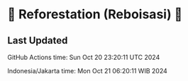 
# 🌳 Reforestation (Reboisasi) 🌲

## Last Updated

GitHub Actions time: Sun Oct 20 23:20:11 UTC 2024

Indonesia/Jakarta time: Mon Oct 21 06:20:11 WIB 2024
